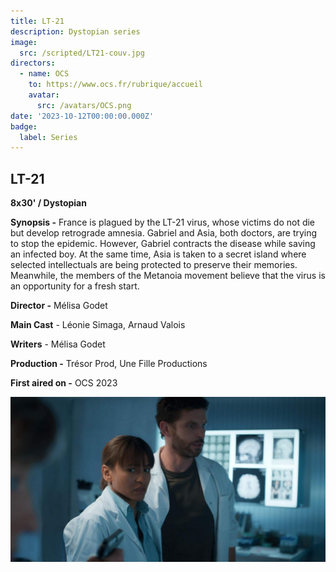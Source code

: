 ```yaml
---
title: LT-21
description: Dystopian series
image:
  src: /scripted/LT21-couv.jpg
directors:
  - name: OCS
    to: https://www.ocs.fr/rubrique/accueil
    avatar:
      src: /avatars/OCS.png
date: '2023-10-12T00:00:00.000Z'
badge:
  label: Series
---
```


## LT-21

**8x30' / Dystopian**

**Synopsis -** France is plagued by the LT-21 virus, whose victims do not die but develop retrograde amnesia. Gabriel and Asia, both doctors, are trying to stop the epidemic. However, Gabriel contracts the disease while saving an infected boy. At the same time, Asia is taken to a secret island where selected intellectuals are being protected to preserve their memories. Meanwhile, the members of the Metanoia movement believe that the virus is an opportunity for a fresh start.

**Director -** Mélisa Godet

**Main Cast** - Léonie Simaga, Arnaud Valois

**Writers** - Mélisa Godet

**Production -** Trésor Prod, Une Fille Productions

**First aired on -** OCS 2023

![LT-21.jpg](/scripted/LT-21.jpg)
